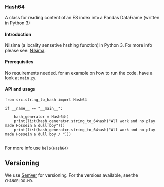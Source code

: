 ### Hash64

A class for reading content of an ES index into a Pandas DataFrame (written  in  Python 3)

#### Introduction

Nilsima (a locality sensetive hashing function) in Python 3. For more info please see: [Nilsima](https://en.wikipedia.org/wiki/Nilsimsa_Hash).

#### Prerequisites

 No requirements needed, for an example on how to run the code, have a look at  `main.py`.

#### API and usage

```
from src.string_to_hash import Hash64

if __name__ == "__main__":

    hash_generator = Hash64()
    print(list(hash_generator.string_to_64hash("All work and no play made Hossein a dull boy")))
    print(list(hash_generator.string_to_64hash("All work and no play made Hossein a dull boy / ")))


```

For more info use `help(Hash64)`

## Versioning

We use [SemVer](http://semver.org/) for versioning. For the versions available, see the `CHANGELOG.MD`.

